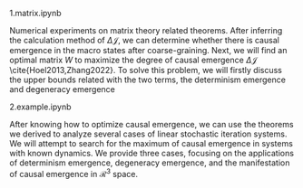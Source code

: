 1.matrix.ipynb

Numerical experiments on matrix theory related theorems. After inferring the calculation method of $\Delta\mathcal{J}$, we can determine whether there is causal emergence in the macro states after coarse-graining. Next, we will find an optimal matrix $W$ to maximize the degree of causal emergence $\Delta\mathcal{J}$ \cite{Hoel2013,Zhang2022}. To solve this problem, we will firstly discuss the upper bounds related with the two terms, the determinism emergence and degeneracy emergence

2.example.ipynb

After knowing how to optimize causal emergence, we can use the theorems we derived to analyze several cases of linear stochastic iteration systems. We will attempt to search for the maximum of causal emergence in systems with known dynamics. We provide three cases, focusing on the applications of determinism emergence, degeneracy emergence, and the manifestation of causal emergence in $\mathcal{R}^3$ space.
